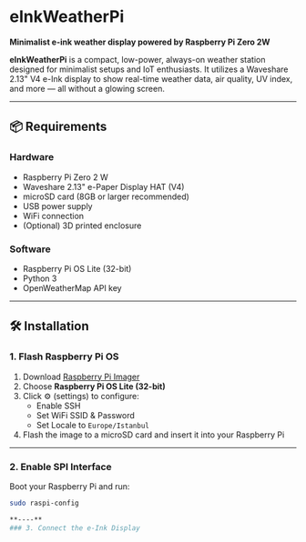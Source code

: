 # eInkWeatherPi

**Minimalist e-ink weather display powered by Raspberry Pi Zero 2W**

**eInkWeatherPi** is a compact, low-power, always-on weather station designed for minimalist setups and IoT enthusiasts. It utilizes a Waveshare 2.13" V4 e-Ink display to show real-time weather data, air quality, UV index, and more — all without a glowing screen.

---

## 📦 Requirements

### Hardware
- Raspberry Pi Zero 2 W  
- Waveshare 2.13" e-Paper Display HAT (V4)  
- microSD card (8GB or larger recommended)  
- USB power supply  
- WiFi connection  
- (Optional) 3D printed enclosure  

### Software
- Raspberry Pi OS Lite (32-bit)  
- Python 3  
- OpenWeatherMap API key  

---

## 🛠️ Installation

### 1. Flash Raspberry Pi OS

1. Download [Raspberry Pi Imager](https://www.raspberrypi.com/software/)  
2. Choose **Raspberry Pi OS Lite (32-bit)**  
3. Click ⚙️ (settings) to configure:
   - Enable SSH  
   - Set WiFi SSID & Password  
   - Set Locale to `Europe/Istanbul`  
4. Flash the image to a microSD card and insert it into your Raspberry Pi

---

### 2. Enable SPI Interface

Boot your Raspberry Pi and run:

```bash
sudo raspi-config

**----**
### 3. Connect the e-Ink Display
